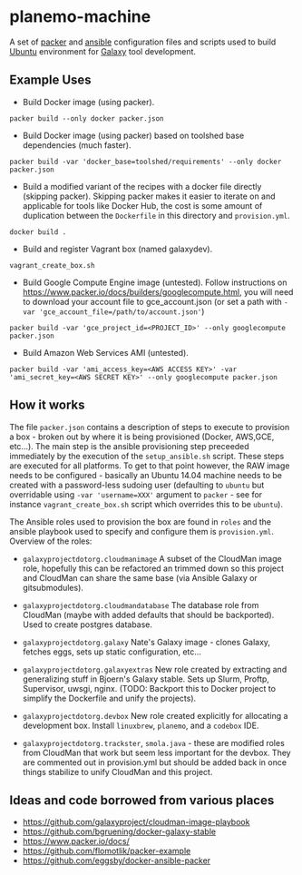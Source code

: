 planemo-machine
=====================

A set of [packer](http://packer.io) and
[ansible](http://www.ansible.com/) configuration files and scripts
used to build [Ubuntu](http://www.ubuntu.com/) environment for
[Galaxy](http://galaxyproject.org) tool development.

Example Uses
-----------------------

 * Build Docker image (using packer).

``packer build --only docker packer.json``

 * Build Docker image (using packer) based on toolshed base dependencies (much faster).

``packer build -var 'docker_base=toolshed/requirements' --only docker packer.json``

 * Build a modified variant of the recipes with a docker file directly
     (skipping packer). Skipping packer makes it easier to iterate on and applicable
     for tools like Docker Hub, the cost is some amount of duplication between
     the ``Dockerfile`` in this directory and ``provision.yml``.

``docker build .``

 * Build and register Vagrant box (named galaxydev).

``vagrant_create_box.sh``

 * Build Google Compute Engine image (untested). Follow instructions on
     https://www.packer.io/docs/builders/googlecompute.html, you will
     need to download your account file to gce_account.json (or set a
     path with ``-var 'gce_account_file=/path/to/account.json'``)
    
``packer build -var 'gce_project_id=<PROJECT_ID>' --only googlecompute packer.json``

 * Build Amazon Web Services AMI (untested).

``packer build -var 'ami_access_key=<AWS ACCESS KEY>' -var 'ami_secret_key=<AWS SECRET KEY>' --only googlecompute packer.json``

How it works
------------

The file ``packer.json`` contains a description of steps to execute to
provision a box - broken out by where it is being provisioned (Docker,
AWS,GCE, etc...). The main step is the ansible provisioning step preceeded
immediately by the execution of the ``setup_ansible.sh`` script. These steps
are executed for all platforms. To get to that point however, the RAW image 
needs to be configured - basically an Ubuntu 14.04 machine needs to be created
with a password-less sudoing user (defaulting to ``ubuntu`` but overridable
using ``-var 'username=XXX'`` argument to ``packer`` - see for instance
``vagrant_create_box.sh`` script which overrides this to be ``ubuntu``).

The Ansible roles used to provision the box are found in ``roles`` and the
ansible playbook used to specify and configure them is ``provision.yml``. 
Overview of the roles:

 * ``galaxyprojectdotorg.cloudmanimage`` A subset of the CloudMan image role,
   hopefully this can be refactored an trimmed down so this project and
   CloudMan can share the same base (via Ansible Galaxy or gitsubmodules).
 * ``galaxyprojectdotorg.cloudmandatabase`` The database role from CloudMan
   (maybe with added defaults that should be backported). Used to create 
   postgres database.
 * ``galaxyprojectdotorg.galaxy`` Nate's Galaxy image - clones Galaxy, fetches
   eggs, sets up static configuration, etc...
 * ``galaxyprojectdotorg.galaxyextras`` New role created by extracting and
   generalizing stuff in Bjoern's Galaxy stable. Sets up Slurm, Proftp, 
   Supervisor, uwsgi, nginx. (TODO: Backport this to Docker project to 
   simplify the Dockerfile and unify the projects).
 * ``galaxyprojectdotorg.devbox`` New role created explicitly for allocating
   a development box. Install ``linuxbrew``, ``planemo``, and a ``codebox`` 
   IDE.

 * ``galaxyprojectdotorg.trackster``, ``smola.java`` - these are modified roles
   from CloudMan that work but seem less important for the devbox. They are 
   commented out in provision.yml but should be added back in once things 
   stabilize to unify CloudMan and this project.

Ideas and code borrowed from various places
-------------------------------------------

 * https://github.com/galaxyproject/cloudman-image-playbook
 * https://github.com/bgruening/docker-galaxy-stable
 * https://www.packer.io/docs/
 * https://github.com/flomotlik/packer-example
 * https://github.com/eggsby/docker-ansible-packer
